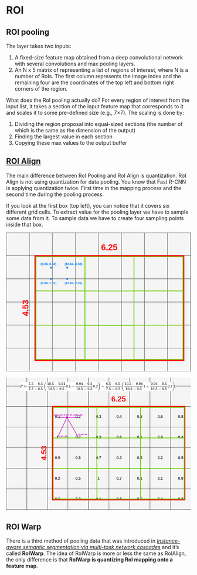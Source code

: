 # ROI

## ROI pooling

The layer takes two inputs:

1. A fixed-size feature map obtained from a deep convolutional network with several convolutions and max pooling layers.
2. An N x 5 matrix of representing a list of regions of interest, where N is a number of RoIs. The first column represents the image index and the remaining four are the coordinates of the top left and bottom right corners of the region.

What does the RoI pooling actually do? For every region of interest from the input list, it takes a section of the input feature map that corresponds to it and scales it to some pre-defined size (e.g., 7×7). The scaling is done by:

1. Dividing the region proposal into equal-sized sections (the number of which is the same as the dimension of the output)
2. Finding the largest value in each section
3. Copying these max values to the output buffer

## [ROI Align](https://towardsdatascience.com/understanding-region-of-interest-part-2-roi-align-and-roi-warp-f795196fc193)

The main difference between RoI Pooling and RoI Align is quantization. RoI Align is not using quantization for data pooling. You know that Fast R-CNN is applying quantization twice. First time in the mapping process and the second time during the pooling process.

If you look at the first box (top left), you can notice that it covers six different grid cells. To extract value for the pooling layer we have to sample some data from it. To sample data we have to create four sampling points inside that box.

![roi](../../../assets/roi_1.png)

![roi](../../../assets/roi_2.png)

## ROI Warp

There is a third method of pooling data that was introduced in [_Instance-aware semantic segmentation via multi-task network cascades_](https://arxiv.org/pdf/1512.04412.pdf) and it’s called **RoIWarp**. The idea of RoIWarp is more or less the same as RoIAlign, the only difference is that **RoIWarp is quantizing RoI mapping onto a feature map**.
